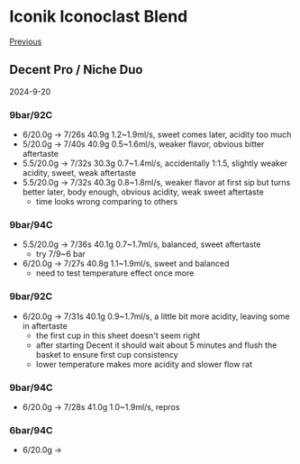 # Iconik Iconoclast Blend

[Previous](../../Breville-Niche/2024-8/Iconik-Iconoclast-Blend.md)

## Decent Pro / Niche Duo

2024-9-20

### 9bar/92C

- 6/20.0g -> 7/26s 40.9g 1.2~1.9ml/s, sweet comes later, acidity too much
- 5/20.0g -> 7/40s 40.9g 0.5~1.6ml/s, weaker flavor, obvious bitter aftertaste
- 5.5/20.0g -> 7/32s 30.3g 0.7~1.4ml/s, accidentally 1:1.5, slightly weaker acidity, sweet, weak aftertaste
- 5.5/20.0g -> 7/32s 40.3g 0.8~1.8ml/s, weaker flavor at first sip but turns better later, body enough, obvious acidity, weak sweet aftertaste
  - time looks wrong comparing to others

### 9bar/94C

- 5.5/20.0g -> 7/36s 40.1g 0.7~1.7ml/s, balanced, sweet aftertaste
  - try 7/9~6 bar
- 6/20.0g -> 7/27s 40.8g 1.1~1.9ml/s, sweet and balanced
  - need to test temperature effect once more

### 9bar/92C

- 6/20.0g -> 7/31s 40.1g 0.9~1.7ml/s, a little bit more acidity, leaving some in aftertaste
  - the first cup in this sheet doesn't seem right
  - after starting Decent it should wait about 5 minutes and flush the basket to ensure first cup consistency
  - lower temperature makes more acidity and slower flow rat

### 9bar/94C

- 6/20.0g -> 7/28s 41.0g 1.0~1.9ml/s, repros

### 6bar/94C

- 6/20.0g -> 
